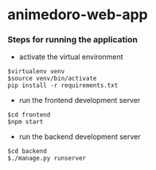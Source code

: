 # animedoro-web-app

### Steps for running the application

* activate the virtual environment

```console
$virtualenv venv
$source venv/bin/activate
pip install -r requirements.txt
```

* run the frontend development server

```console
$cd frontend
$npm start
```

* run the backend development server

```console
$cd backend
$./manage.py runserver
```
